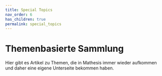 ```yaml
---
title: Special Topics
nav_order: 6
has_children: true
permalink: special_topics
---
```


# Themenbasierte Sammlung

Hier gibt es Artikel zu Themen, die in Mathesis immer wieder aufkommen und daher eine eigene Unterseite bekommen haben.

